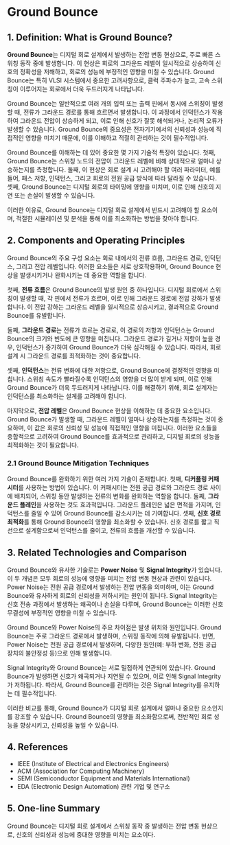 # Ground Bounce

## 1. Definition: What is **Ground Bounce**?
**Ground Bounce**는 디지털 회로 설계에서 발생하는 전압 변동 현상으로, 주로 빠른 스위칭 동작 중에 발생합니다. 이 현상은 회로의 그라운드 레벨이 일시적으로 상승하여 신호의 정확성을 저해하고, 회로의 성능에 부정적인 영향을 미칠 수 있습니다. Ground Bounce는 특히 VLSI 시스템에서 중요한 고려사항으로, 클럭 주파수가 높고, 고속 스위칭이 이루어지는 회로에서 더욱 두드러지게 나타납니다. 

Ground Bounce는 일반적으로 여러 개의 입력 또는 출력 핀에서 동시에 스위칭이 발생할 때, 전류가 그라운드 경로를 통해 흐르면서 발생합니다. 이 과정에서 인덕턴스가 작용하여 그라운드 전압이 상승하게 되고, 이로 인해 신호가 잘못 해석되거나, 논리적 오류가 발생할 수 있습니다. Ground Bounce의 중요성은 전자기기에서의 신뢰성과 성능에 직접적인 영향을 미치기 때문에, 이를 이해하고 적절히 관리하는 것이 필수적입니다. 

Ground Bounce를 이해하는 데 있어 중요한 몇 가지 기술적 특징이 있습니다. 첫째, Ground Bounce는 스위칭 노드의 전압이 그라운드 레벨에 비해 상대적으로 얼마나 상승하는지를 측정합니다. 둘째, 이 현상은 회로 설계 시 고려해야 할 여러 파라미터, 예를 들어, 패스 저항, 인덕턴스, 그리고 회로의 전원 공급 방식에 따라 달라질 수 있습니다. 셋째, Ground Bounce는 디지털 회로의 타이밍에 영향을 미치며, 이로 인해 신호의 지연 또는 손실이 발생할 수 있습니다. 

이러한 이유로, Ground Bounce는 디지털 회로 설계에서 반드시 고려해야 할 요소이며, 적절한 시뮬레이션 및 분석을 통해 이를 최소화하는 방법을 찾아야 합니다.

## 2. Components and Operating Principles
Ground Bounce의 주요 구성 요소는 회로 내에서의 전류 흐름, 그라운드 경로, 인덕턴스, 그리고 전압 레벨입니다. 이러한 요소들은 서로 상호작용하며, Ground Bounce 현상을 발생시키거나 완화시키는 데 중요한 역할을 합니다.

첫째, **전류 흐름**은 Ground Bounce의 발생 원인 중 하나입니다. 디지털 회로에서 스위칭이 발생할 때, 각 핀에서 전류가 흐르며, 이로 인해 그라운드 경로에 전압 강하가 발생합니다. 이 전압 강하는 그라운드 레벨을 일시적으로 상승시키고, 결과적으로 Ground Bounce를 유발합니다.

둘째, **그라운드 경로**는 전류가 흐르는 경로로, 이 경로의 저항과 인덕턴스는 Ground Bounce의 크기와 빈도에 큰 영향을 미칩니다. 그라운드 경로가 길거나 저항이 높을 경우, 인덕턴스가 증가하여 Ground Bounce가 더욱 심각해질 수 있습니다. 따라서, 회로 설계 시 그라운드 경로를 최적화하는 것이 중요합니다.

셋째, **인덕턴스**는 전류 변화에 대한 저항으로, Ground Bounce에 결정적인 영향을 미칩니다. 스위칭 속도가 빨라질수록 인덕턴스의 영향을 더 많이 받게 되며, 이로 인해 Ground Bounce가 더욱 두드러지게 나타납니다. 이를 해결하기 위해, 회로 설계자는 인덕턴스를 최소화하는 설계를 고려해야 합니다.

마지막으로, **전압 레벨**은 Ground Bounce 현상을 이해하는 데 중요한 요소입니다. Ground Bounce가 발생할 때, 그라운드 레벨이 얼마나 상승하는지를 측정하는 것이 중요하며, 이 값은 회로의 신뢰성 및 성능에 직접적인 영향을 미칩니다. 이러한 요소들을 종합적으로 고려하여 Ground Bounce를 효과적으로 관리하고, 디지털 회로의 성능을 최적화하는 것이 필요합니다.

### 2.1 Ground Bounce Mitigation Techniques
Ground Bounce를 완화하기 위한 여러 가지 기술이 존재합니다. 첫째, **디커플링 커패시터**를 사용하는 방법이 있습니다. 이 커패시터는 전원 공급 경로와 그라운드 경로 사이에 배치되어, 스위칭 동안 발생하는 전류의 변화를 완화하는 역할을 합니다. 둘째, **그라운드 플레인**을 사용하는 것도 효과적입니다. 그라운드 플레인은 넓은 면적을 가지며, 인덕턴스를 줄일 수 있어 Ground Bounce를 감소시키는 데 기여합니다. 셋째, **신호 경로 최적화**를 통해 Ground Bounce의 영향을 최소화할 수 있습니다. 신호 경로를 짧고 직선으로 설계함으로써 인덕턴스를 줄이고, 전류의 흐름을 개선할 수 있습니다.

## 3. Related Technologies and Comparison
Ground Bounce와 유사한 기술로는 **Power Noise** 및 **Signal Integrity**가 있습니다. 이 두 개념은 모두 회로의 성능에 영향을 미치는 전압 변동 현상과 관련이 있습니다. Power Noise는 전원 공급 경로에서 발생하는 전압 변동을 의미하며, 이는 Ground Bounce와 유사하게 회로의 신뢰성을 저하시키는 원인이 됩니다. Signal Integrity는 신호 전송 과정에서 발생하는 왜곡이나 손실을 다루며, Ground Bounce는 이러한 신호 무결성에 부정적인 영향을 미칠 수 있습니다.

Ground Bounce와 Power Noise의 주요 차이점은 발생 위치와 원인입니다. Ground Bounce는 주로 그라운드 경로에서 발생하며, 스위칭 동작에 의해 유발됩니다. 반면, Power Noise는 전원 공급 경로에서 발생하며, 다양한 원인(예: 부하 변화, 전원 공급 장치의 불안정성 등)으로 인해 발생합니다. 

Signal Integrity와 Ground Bounce는 서로 밀접하게 연관되어 있습니다. Ground Bounce가 발생하면 신호가 왜곡되거나 지연될 수 있으며, 이로 인해 Signal Integrity가 저하됩니다. 따라서, Ground Bounce를 관리하는 것은 Signal Integrity를 유지하는 데 필수적입니다.

이러한 비교를 통해, Ground Bounce가 디지털 회로 설계에서 얼마나 중요한 요소인지를 강조할 수 있습니다. Ground Bounce의 영향을 최소화함으로써, 전반적인 회로 성능을 향상시키고, 신뢰성을 높일 수 있습니다.

## 4. References
- IEEE (Institute of Electrical and Electronics Engineers)
- ACM (Association for Computing Machinery)
- SEMI (Semiconductor Equipment and Materials International)
- EDA (Electronic Design Automation) 관련 기업 및 연구소

## 5. One-line Summary
Ground Bounce는 디지털 회로 설계에서 스위칭 동작 중 발생하는 전압 변동 현상으로, 신호의 신뢰성과 성능에 중대한 영향을 미치는 요소이다.